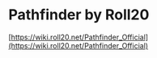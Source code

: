 # Pathfinder by Roll20
[https://wiki.roll20.net/Pathfinder_Official](https://wiki.roll20.net/Pathfinder_Official)
